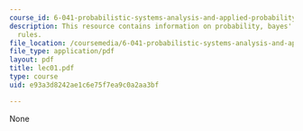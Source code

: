 ```yaml
---
course_id: 6-041-probabilistic-systems-analysis-and-applied-probability-spring-2006
description: This resource contains information on probability, bayes' rule, and other
  rules.
file_location: /coursemedia/6-041-probabilistic-systems-analysis-and-applied-probability-spring-2006/e93a3d8242ae1c6e75f7ea9c0a2aa3bf_lec01.pdf
file_type: application/pdf
layout: pdf
title: lec01.pdf
type: course
uid: e93a3d8242ae1c6e75f7ea9c0a2aa3bf

---
```

None